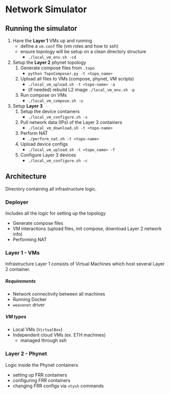 # Network Simulator

## Running the simulator

1. Have the **Layer 1** VMs up and running 
    * define a `vm.conf` file (vm roles and how to ssh)
    * ensure topology will be setup on a clean directory structure
        * `./local_vm_env.sh -cd`
2. Setup the **Layer 2** phynet topology
    1. Generate compose files from `.topo`
        * `python TopoComposer.py -t <topo_name>`
    2. Upload all files to VMs (compose, phynet, VM scripts)
        * `./local_vm_upload.sh -t <topo-name> -a`
        * (if needed) rebuild L2 image `./local_vm_env.sh -p`
    3. Run compose on VMs
        * `./local_vm_compose.sh -u`
3. Setup **Layer 3**
    1. Setup the device containers
        * `./local_vm_configure.sh -s`
    2. Pull network data (IPs) of the Layer 3 containers
        * `./local_vm_download.sh -t <topo-name>`
    3. Perform NAT
        * `./perform_nat.sh -t <topo-name>`
    4. Upload device configs
        * `./local_vm_upload.sh -t <topo_name> -f`
    5. Configure Layer 3 devices
        * `./local_vm_configure.sh -c`

## Architecture

Directory containing all infrastructure logic.

### Deployer

Includes all the logic for setting up the topology

* Generate compose files
* VM interactions (upload files, init compose, download Layer 2 network info)
* Performing NAT

### Layer 1 - VMs

Infrastructure Layer 1 consists of Virtual Machines which host several Layer 2 container.

##### Requirements 

* Network connectivity between all machines 
* Running Docker
* `weavenet` driver

##### VM types

* Local VMs (`VirtualBox`)
* Independent cloud VMs (ex. ETH machines)
    * managed through ssh

### Layer 2 - Phynet 

Logic inside the Phynet containers 

* setting up FRR containers
* configuring FRR containers 
* changing FRR configs via `vtysh` commands